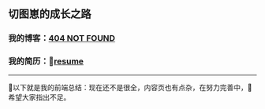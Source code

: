 ## 切图崽的成长之路
### 我的博客：[404 NOT FOUND]([https://wang.icey.cc])
### 我的简历：[resume](https://cv.icey.cc)
---
以下就是我的前端总结：现在还不是很全，内容页也有点杂，在努力完善中，💪希望大家指出不足。